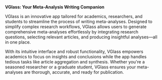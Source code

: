 **VGlass: Your Meta-Analysis Writing Companion**

VGlass is an innovative app tailored for academics, researchers, and students to streamline the process of writing meta-analyses. Designed to simplify complex research workflows, VGlass allows users to generate comprehensive meta-analyses effortlessly by integrating research questions, selecting relevant articles, and producing insightful analyses—all in one place.

With its intuitive interface and robust functionality, VGlass empowers academics to focus on insights and conclusions while the app handles tedious tasks like article aggregation and synthesis. Whether you're a seasoned researcher or a graduate student, VGlass ensures your meta-analyses are thorough, accurate, and ready for publication.






